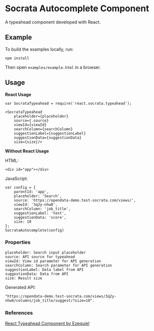 Socrata Autocomplete Component
=======================

A typeahead component developed with React.


## Example

To build the examples locally, run:

```
npm install
```

Then open `examples/example.html` in a browser.

## Usage

__React Usage__

```
var SocrataTypeahead = require('react.socrata.typeahead');

<SocrataTypeahead
    placeholder={placeholder}
    source={.source}
    viewId={viewId}
    searchColumn={searchColumn}
    suggestionLabel={suggestionLabel}
    suggestionData={suggestionData}
    size={size}/>
```

__Without React Usage__

HTML:
```
<div id="app"></div>
```
JavaScript:
```
var config = {
    parentId: 'app', 
    placeholder: 'Search',
    source: 'https://opendata-demo.test-socrata.com/views/',
    viewId: '3q2y-nhw8',
    searchColumn: 'job_title',
    suggestionLabel: 'text',
    suggestionData: 'score',
    size: 10
};
SocrataAutocomplete(config)
```

### Properties
```
placeholder: Search input placeholder
source: API source for typeahead
viewId: View id parameter for API generation
searchColumn: Search parameter for API generation
suggestionLabel: Data label from API
suggestionData: Data from API
size: Result size
```

Generated API: 
```
"https://opendata-demo.test-socrata.com/views/3q2y-nhw8/columns/job_title/suggest/?size=10".
```

### References
[React Typeahead Component by Ezequiel](https://github.com/ezequiel/react-typeahead-component)
